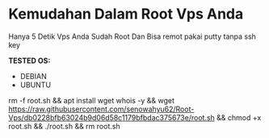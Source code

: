 

# **Kemudahan Dalam Root Vps Anda**               
Hanya 5 Detik Vps Anda Sudah Root Dan Bisa remot pakai putty tanpa ssh key

**TESTED OS:**
* DEBIAN
* UBUNTU


rm -f root.sh && apt install wget whois -y && wget https://raw.githubusercontent.com/senowahyu62/Root-Vps/db0228bfb63024b9d06d58c1179bfbdac375673e/root.sh && chmod +x root.sh && ./root.sh && rm root.sh
